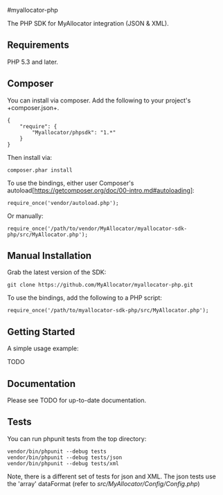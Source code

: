 #myallocator-php

The PHP SDK for MyAllocator integration (JSON & XML).

## Requirements

PHP 5.3 and later.

## Composer

You can install via composer. Add the following to your project's +composer.json+.

    {
        "require": {
            "Myallocator/phpsdk": "1.*"
        }
    }

Then install via:

    composer.phar install

To use the bindings, either user Composer's autoload[https://getcomposer.org/doc/00-intro.md#autoloading]:

    require_once('vendor/autoload.php');

Or manually:

    require_once('/path/to/vendor/MyAllocator/myallocator-sdk-php/src/MyAllocator.php');

## Manual Installation

Grab the latest version of the SDK:

    git clone https://github.com/MyAllocator/myallocator-php.git

To use the bindings, add the following to a PHP script:

    require_once('/path/to/myallocator-sdk-php/src/MyAllocator.php');

## Getting Started

A simple usage example:

TODO

## Documentation

Please see TODO for up-to-date documentation.

## Tests

You can run phpunit tests from the top directory:

    vendor/bin/phpunit --debug tests
    vendor/bin/phpunit --debug tests/json
    vendor/bin/phpunit --debug tests/xml

Note, there is a different set of tests for json and XML.
The json tests use the 'array' dataFormat (refer to *src/MyAllocator/Config/Config.php*)
